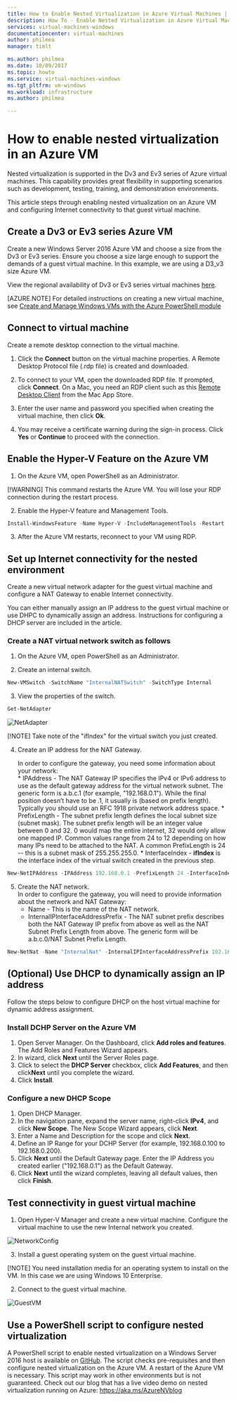 ```yaml
---
title: How to Enable Nested Virtualization in Azure Virtual Machines | Microsoft Docs 
description: How To - Enable Nested Virtualization in Azure Virtual Machines
services: virtual-machines-windows
documentationcenter: virtual-machines
author: philmea
manager: timlt

ms.author: philmea
ms.date: 10/09/2017
ms.topic: howto
ms.service: virtual-machines-windows
ms.tgt_pltfrm: vm-windows
ms.workload: infrastructure
ms.author: philmea

---
```

# How to enable nested virtualization in an Azure VM

Nested virtualization is supported in the Dv3 and Ev3 series of Azure virtual machines. This capability provides great flexibility in supporting scenarios such as development, testing, training, and demonstration environments. 

This article steps through enabling nested virtualization on an Azure VM and configuring Internet connectivity to that guest virtual machine.

## Create a Dv3 or Ev3 series Azure VM

Create a new Windows Server 2016 Azure VM and choose a size from the Dv3 or Ev3 series. Ensure you choose a size large enough to support the demands of a guest virtual machine. In this example, we are using a D3_v3 size Azure VM. 

View the regional availability of Dv3 or Ev3 series virtual machines [here](https://azure.microsoft.com/en-us/regions/services/).

[AZURE.NOTE] For detailed instructions on creating a new virtual machine, see [Create and Manage Windows VMs with the Azure PowerShell module](https://docs.microsoft.com/en-us/azure/virtual-machines/windows/tutorial-manage-vm)

## Connect to virtual machine

Create a remote desktop connection to the virtual machine.

1. Click the **Connect** button on the virtual machine properties. A Remote Desktop Protocol file (.rdp file) is created and downloaded.

2. To connect to your VM, open the downloaded RDP file. If prompted, click **Connect**. On a Mac, you need an RDP client such as this [Remote Desktop Client](https://itunes.apple.com/us/app/microsoft-remote-desktop/id715768417?mt=12) from the Mac App Store.

3. Enter the user name and password you specified when creating the virtual machine, then click **Ok**.

4. You may receive a certificate warning during the sign-in process. Click **Yes** or **Continue** to proceed with the connection.

## Enable the Hyper-V Feature on the Azure VM

1. On the Azure VM, open PowerShell as an Administrator. 

[!WARNING] 
This command restarts the Azure VM. You will lose your RDP connection during the restart process.

2. Enable the Hyper-V feature and Management Tools.
```powershell
Install-WindowsFeature -Name Hyper-V -IncludeManagementTools -Restart
```

3. After the Azure VM restarts, reconnect to your VM using RDP.

## Set up Internet connectivity for the nested environment
Create a new virtual network adapter for the guest virtual machine and configure a NAT Gateway to enable Internet connectivity.

You can either manually assign an IP address to the guest virtual machine or use DHPC to dynamically assign an address. Instructions for configuring a DHCP server are included in the article.

### Create a NAT virtual network switch as follows
1. On the Azure VM, open PowerShell as an Administrator. 
   
2. Create an internal switch.

```powershell
New-VMSwitch -SwitchName "InternalNATSwitch" -SwitchType Internal
```

3. View the properties of the switch.

```powershell
Get-NetAdapter
```

![NetAdapter](./media/virtual-machines-nested-virtualization/get-netadapter.png)

[!NOTE] Take note of the "ifIndex" for the virtual switch you just created.

4. Create an IP address for the NAT Gateway.

    In order to configure the gateway, you need some information about your network:    
       * IPAddress - The NAT Gateway IP specifies the IPv4 or IPv6 address to use as the default gateway address for the virtual network subnet. The generic form is a.b.c.1 (for example, "192.168.0.1"). While the final position doesn’t have to be .1, it usually is (based on prefix length). Typically you should use an RFC 1918 private network address space. 
       * PrefixLength - The subnet prefix length defines the local subnet size (subnet mask). The subnet prefix length will be an integer value between 0 and 32. 0 would map the entire internet, 32 would only allow one mapped IP. Common values range from 24 to 12 depending on how many IPs need to be attached to the NAT. A common PrefixLength is 24 -- this is a subnet mask of 255.255.255.0.
       * InterfaceIndex - **ifIndex** is the interface index of the virtual switch created in the previous step. 

```powershell
New-NetIPAddress -IPAddress 192.168.0.1 -PrefixLength 24 -InterfaceIndex 13
```

5. Create the NAT network.  
    In order to configure the gateway, you will need to provide information about the network and NAT Gateway:
      * Name - This is the name of the NAT network. 
      * InternalIPInterfaceAddressPrefix - The NAT subnet prefix describes both the NAT Gateway IP prefix from above as well as the NAT Subnet Prefix Length from above. The generic form will be a.b.c.0/NAT Subnet Prefix Length. 

```powershell
New-NetNat -Name "InternalNat" -InternalIPInterfaceAddressPrefix 192.168.0.0/24
```

## (Optional) Use DHCP to dynamically assign an IP address
Follow the steps below to configure DHCP on the host virtual machine for dynamic address assignment.

### Install DCHP Server on the Azure VM
  1. Open Server Manager. On the Dashboard, click **Add roles and features**. The Add Roles and Features Wizard appears.
  2. In wizard, click **Next** until the Server Roles page.
  3. Click to select the **DHCP Server** checkbox, click **Add Features**, and then click**Next** until you complete the wizard.
  4. Click **Install**.

### Configure a new DHCP Scope
  1. Open DHCP Manager.
  2. In the navigation pane, expand the server name, right-click **IPv4**, and click **New Scope**. The New Scope Wizard appears, click **Next**.
  3. Enter a Name and Description for the scope and click **Next**.
  4. Define an IP Range for your DCHP Server (for example, 192.168.0.100 to 192.168.0.200).
  5. Click **Next** until the Default Gateway page. Enter the IP Address you created earlier ("192.168.0.1") as the Default Gateway.
  6. Click **Next** until the wizard completes, leaving all default values, then click **Finish**.

## Test connectivity in guest virtual machine
1. Open Hyper-V Manager and create a new virtual machine. Configure the virtual machine to use the new Internal network you created.

![NetworkConfig](./media/virtual-machines-nested-virtualization/configure-networking.png)

3. Install a guest operating system on the guest virtual machine.

[!NOTE] You need installation media for an operating system to install on the VM. In this case we are using Windows 10 Enterprise.

2. Connect to the guest virtual machine.

![GuestVM](./media/virtual-machines-nested-virtualization/guest-virtual-machine.png)

## Use a PowerShell script to configure nested virtualization
A PowerShell script to enable nested virtualization on a Windows Server 2016 host is available on [GitHub](https://github.com/Microsoft/Virtualization-Documentation/tree/master/hyperv-tools/Nested). The script checks pre-requisites and then configure nested virtualization on the Azure VM. A restart of the Azure VM is necessary. This script may work in other environments but is not guaranteed. 
Check out our blog that has a live video demo on nested virtualization running on Azure: https://aka.ms/AzureNVblog
